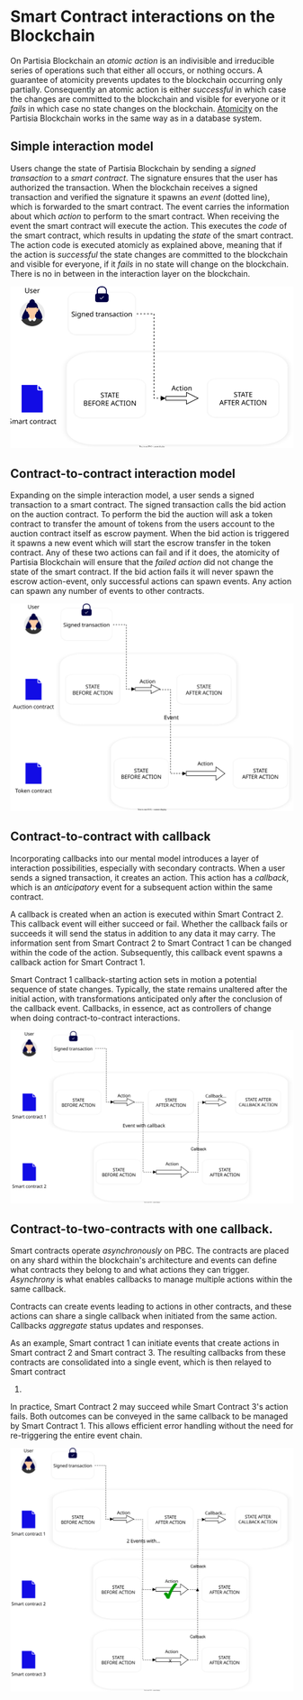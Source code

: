 # Smart Contract interactions on the Blockchain

On Partisia Blockchain an _atomic action_ is an indivisible and irreducible series of operations such that either all
occurs, or nothing occurs. A guarantee of atomicity
prevents updates to the blockchain occurring only partially.
Consequently an atomic action is either _successful_ in which case the changes are committed to the blockchain and
visible
for everyone or it _fails_ in which case no state changes on the blockchain. [Atomicity](https://en.wikipedia.org/wiki/Atomicity_(database_systems)) on the Partisia Blockchain works in the same way as in a database system.

## Simple interaction model

Users change the state of Partisia Blockchain by sending a _signed transaction_ to a _smart contract_. The signature
ensures that the user has authorized the transaction.
When the blockchain receives a signed transaction and verified the signature it spawns an _event_ (dotted line), which
is
forwarded to the smart contract. The event carries the information about which _action_ to perform to the smart
contract.
When receiving the event the smart contract will execute the action. This executes the _code_ of the smart contract,
which
results in updating the _state_ of the smart contract. The action code is executed atomicly as explained above, meaning
that if the action is _successful_ the state changes are committed to the blockchain and visible for everyone, if it
_fails_
in no state will change on the blockchain. There is no in between in the
interaction layer on the blockchain.

![SmartContractMentalModelSimple.svg](mental-models/SmartContractMentalModelSimple.svg)

## Contract-to-contract interaction model

Expanding on the simple interaction model, a user sends a signed transaction to a smart contract. The signed transaction
calls the bid action on the auction contract. To perform the bid the auction will ask a token contract to transfer the
amount of tokens from the users account to the auction contract itself as escrow payment. When the bid
action is triggered it spawns a new event which will start the escrow transfer in the token contract. Any of these two
actions can fail and if it does, the atomicity of Partisia Blockchain will ensure that the _failed action_ did not
change the state of the smart contract. If the bid action fails it will never spawn the escrow action-event, only
successful actions can spawn events. Any action can spawn any number of events to other contracts.

![SmartContractMentalModelcontract-to-contract.svg](mental-models%2FSmartContractMentalModelcontract-to-contract.svg)

## Contract-to-contract with callback

Incorporating callbacks into our mental model introduces a layer of interaction possibilities, especially
with secondary contracts. When a user sends a signed transaction, it creates an action. This
action has a _callback_, which is an _anticipatory_ event for a subsequent action
within the same contract.

A callback is created when an action is executed within Smart Contract 2.
This callback event will either succeed or fail. Whether the callback fails or succeeds it will send the status in
addition to any
data it may
carry. The information sent from Smart Contract 2 to Smart Contract 1 can be changed within the
code of the action. Subsequently, this callback event spawns a callback action for Smart
Contract 1.

Smart Contract 1 callback-starting action sets in motion a potential sequence of state changes.
Typically, the state remains unaltered after the initial action, with transformations anticipated only after the
conclusion of the callback event. Callbacks, in essence, act as controllers of change when doing contract-to-contract
interactions.

![SmartContractMentalModelWithCallback.svg](mental-models%2FSmartContractMentalModelWithCallback.svg)

## Contract-to-two-contracts with one callback.

Smart contracts operate _asynchronously_ on PBC. The contracts are placed on any shard within the blockchain's
architecture and events can define what contracts they belong to and what actions they can trigger. _Asynchrony_ is what
enables callbacks to manage multiple actions within the same callback.

Contracts can create events leading to actions in other contracts, and these actions can share a single callback when
initiated from the same action. Callbacks _aggregate_ status updates and responses.

As an example, Smart contract 1 can initiate events that create actions in Smart contract 2 and Smart contract 3. The
resulting callbacks from these contracts are consolidated into a single event, which is then relayed to Smart contract

1.

In practice, Smart Contract 2 may succeed while Smart Contract 3's action fails. Both outcomes can be conveyed in the
same callback to be managed by Smart Contract 1. This allows efficient error handling without the need for re-triggering
the entire event chain.

![SmartContractMentalModelTwoActionsOneCallback.svg](mental-models%2FSmartContractMentalModelTwoActionsOneCallback.svg)
